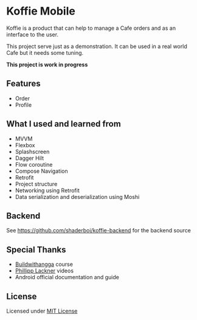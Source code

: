 # Koffie Mobile

Koffie is a product that can help to manage a Cafe orders and as an interface to the user.

This project serve just as a demonstration. It can be used in a real world Cafe but it needs
some tuning.

**This project is work in progress**

## Features

- Order
- Profile

## What I used and learned from

- MVVM
- Flexbox
- Splashscreen
- Dagger Hilt
- Flow coroutine
- Compose Navigation
- Retrofit
- Project structure
- Networking using Retrofit
- Data serialization and deserialization using Moshi

## Backend

See https://github.com/shaderboi/koffie-backend for the backend source

## Special Thanks

- [Buildwithangga](https://buildwithangga.com/) course
- [Phillipp Lackner](https://www.youtube.com/c/PhilippLackner) videos
- Android official documentation and guide

## License

Licensed under [MIT License](LICENSE)
